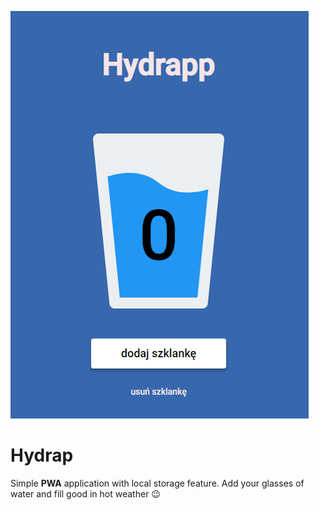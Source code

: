 ![Hydrapp](src/assets/img/presentation.png)

# Hydrap

Simple **PWA** application with local storage feature. 
Add your glasses of water and fill good 
in hot weather 😉
